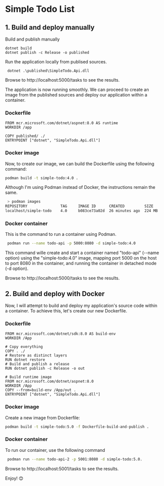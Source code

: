 # Simple Todo List

## 1. Build and deploy manually

Build and publish manually
```
dotnet build
dotnet publish -c Release -o published
```

Run the application locally from publised sources. 
```
 dotnet .\published\SimpleTodo.Api.dll 
```
Browse to http://localhost:5000/tasks to see the results.

The application is now running smoothly. We can proceed to create an image from the published sources and deploy our application within a container.

### Dockerfile

```docker
FROM mcr.microsoft.com/dotnet/aspnet:8.0 AS runtime
WORKDIR /app

COPY published/ ./
ENTRYPOINT ["dotnet", "SimpleTodo.Api.dll"]
```
### Docker image
Now, to create our image, we can build the Dockerfile using the following command:

```bash
podman build -t simple-todo:4.0 .
```
Although I'm using Podman instead of Docker, the instructions remain the same.

```bash
 > podman images
REPOSITORY               TAG     IMAGE ID      CREATED         SIZE
localhost/simple-todo    4.0     b083ce73a02d  26 minutes ago  224 MB
```

### Docker container

This is the command to run a container using Podman.

```bash
 podman run --name todo-api -p 5000:8080 -d simple-todo:4.0
```

This command wille create and start a container named "todo-api" (--name option) using the "simple-todo:4.0" image, mapping port 5000 on the host to port 8080 in the container, and running the container in detached mode (-d option).

Browse to http://localhost:5000/tasks to see the results.


## 2. Build and deploy with Docker

Now, I will attempt to build and deploy my application's source code within a container. To achieve this, let's create our new Dockerfile.

### Dockerfile
```Docker
FROM mcr.microsoft.com/dotnet/sdk:8.0 AS build-env
WORKDIR /App

# Copy everything
COPY . ./
# Restore as distinct layers
RUN dotnet restore
# Build and publish a release
RUN dotnet publish -c Release -o out

# Build runtime image
FROM mcr.microsoft.com/dotnet/aspnet:8.0
WORKDIR /App
COPY --from=build-env /App/out .
ENTRYPOINT ["dotnet", "SimpleTodo.Api.dll"]
```

### Docker image
Create a new image from Dockerfile:
```bash
podman build -t simple-todo:5.0 -f Dockerfile-build-and-publish .
```

### Docker container

To run our container, use the following command  
```bash
 podman run --name todo-api-2 -p 5001:8080 -d simple-todo:5.0.
```

Browse to http://localhost:5001/tasks to see the results.


Enjoy! 😊
